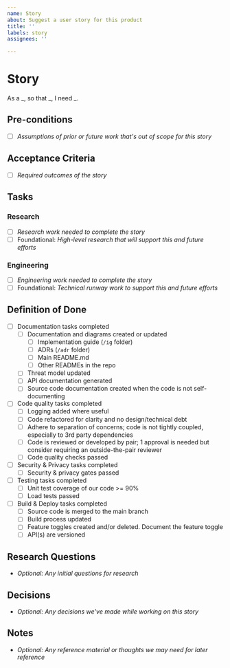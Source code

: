 ```yaml
---
name: Story
about: Suggest a user story for this product
title: ''
labels: story
assignees: ''

---
```


# Story
As a _, so that _, I need _.

## Pre-conditions
- [ ] *Assumptions of prior or future work that's out of scope for this story*

## Acceptance Criteria
- [ ] *Required outcomes of the story*

## Tasks

### Research
- [ ] *Research work needed to complete the story*
- [ ] Foundational: *High-level research that will support this and future efforts*

###  Engineering
- [ ] *Engineering work needed to complete the story*
- [ ] Foundational: *Technical runway work to support this and future efforts*

## Definition of Done
- [ ] Documentation tasks completed
  - [ ] Documentation and diagrams created or updated
    - [ ] Implementation guide (`/ig` folder)
    - [ ] ADRs (`/adr` folder)
    - [ ] Main README.md
    - [ ] Other READMEs in the repo
  - [ ] Threat model updated
  - [ ] API documentation generated
  - [ ] Source code documentation created when the code is not self-documenting
- [ ] Code quality tasks completed
  - [ ] Logging added where useful
  - [ ] Code refactored for clarity and no design/technical debt
  - [ ] Adhere to separation of concerns; code is not tightly coupled, especially to 3rd party dependencies
  - [ ] Code is reviewed or developed by pair; 1 approval is needed but consider requiring an outside-the-pair reviewer
  - [ ] Code quality checks passed
- [ ] Security & Privacy tasks completed
  - [ ] Security & privacy gates passed
- [ ] Testing tasks completed
  - [ ] Unit test coverage of our code >= 90%
  - [ ] Load tests passed
- [ ] Build & Deploy tasks completed
  - [ ] Source code is merged to the main branch
  - [ ] Build process updated
  - [ ] Feature toggles created and/or deleted.  Document the feature toggle
  - [ ] API(s) are versioned

## Research Questions
- *Optional: Any initial questions for research*

## Decisions
- *Optional: Any decisions we've made while working on this story*

## Notes
- *Optional: Any reference material or thoughts we may need for later reference*
